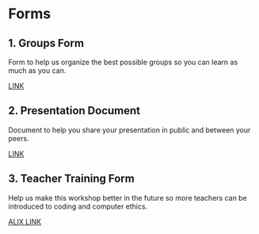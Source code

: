 # Forms

## 1. Groups Form
Form to help us organize the best possible groups so you can learn as much as you can.

[LINK](https://forms.gle/Nuy15MXiy19wHaQRA)

## 2. Presentation Document
Document to help you share your presentation in public and between your peers.

[LINK](https://docs.google.com/document/d/14RZRflq1zC4FCBXam_kCOyZjY10uCIn95P6xQ4Ki98o/edit?usp=sharing)


## 3. Teacher Training Form
Help us make this workshop better in the future so more teachers can be introduced to coding and computer ethics.

[ALIX LINK]()

